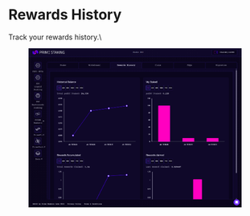 # Rewards History

Track your rewards history.\


<figure><img src="../../../../.gitbook/assets/image (8).png" alt=""><figcaption></figcaption></figure>

